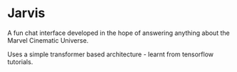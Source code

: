 # Jarvis
A fun chat interface developed in the hope of answering anything about the Marvel Cinematic Universe.

Uses a simple transformer based architecture - learnt from tensorflow tutorials.